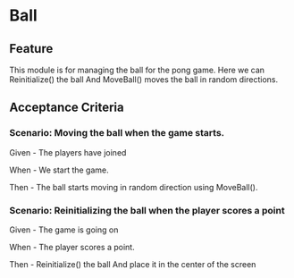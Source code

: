# Ball

## Feature

This module is for managing the ball for the pong game.
Here we can Reinitialize() the ball
And MoveBall() moves the ball in random directions.

## Acceptance Criteria

### Scenario: Moving the ball when the game starts.

  Given - The players have joined

  When - We start the game.

  Then - The ball starts moving in random direction using MoveBall().

### Scenario: Reinitializing the ball when the player scores a point

 Given - The game is going on

 When - The player scores a point.

 Then - Reinitialize() the ball
       And place it in the center of the screen

 
       

